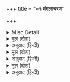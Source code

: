 +++
title = "०१ मंगलाचरण"

+++


<details><summary>Misc Detail</summary>

श्लोक
</details>

<details><summary>मूल (दोहा)</summary>

शान्तं शाश्वतमप्रमेयमनघं निर्वाणशान्तिप्रदं  
ब्रह्माशम्भुफणीन्द्रसेव्यमनिशं वेदान्तवेद्यं विभुम्।  
रामाख्यं जगदीश्वरं सुरगुरुं मायामनुष्यं हरिं  
वन्देऽहं करुणाकरं रघुवरं भूपालचूडामणिम्॥ १॥
</details>

<details><summary>अनुवाद (हिन्दी)</summary>

शांत, सनातन, अप्रमेय, निष्पाप, मोक्षरूप परमशांती देणारे, ब्रह्मदेव, महादेव व शेष यांनी निरंतर सेविलेले, वेदान्ताने जाणता येणारे, सर्वव्यापक, सर्व देवांमध्ये श्रेष्ठ असलेले, मायेमुळे मनुष्यरूपात दिसणारे, सर्व पापांचे हरण करणारे, करुणेची खाण, रघुकुळातील श्रेष्ठ व राजांमध्ये शिरोमणी असलेले आणि ज्यांना श्रीराम असे म्हटले जाते, अशा त्या जगदीश्वरांना मी वंदन करतो.॥ १॥
</details>

<details><summary>मूल (दोहा)</summary>

नान्या स्पृहा रघुपते हृदयेऽस्मदीये  
सत्यं वदामि च भवानखिलान्तरात्मा।  
भक्तिं प्रयच्छ रघुपुङ्गव निर्भरां मे  
कामादिदोषरहितं कुरु मानसं च॥ २॥
</details>

<details><summary>अनुवाद (हिन्दी)</summary>

हे रघुनाथ, मी सत्य सांगतो आणि तुम्ही सर्वांचे अंतरात्मा असल्यामुळे सर्व जाणता की, माझ्या मनात कोणतीही इच्छा नाही. हे रघुकुलश्रेष्ठ, आपली प्रगाढ भक्ती मला द्या व माझे मन कामादी दोषांपासून रहित करा.॥ २॥
</details>

<details><summary>मूल (दोहा)</summary>

अतुलितबलधामं हेमशैलाभदेहं  
दनुजवनकृशानुं ज्ञानिनामग्रगण्यम्।  
सकलगुणनिधानं वानराणामधीशं  
रघुपतिप्रियभक्तं वातजातं नमामि॥ ३॥
</details>

<details><summary>अनुवाद (हिन्दी)</summary>

अतुलनीय बळाचे धाम, सुमेरू सुवर्ण पर्वताप्रमाणे कांतियुक्त देहधारी, दैत्यरूप वनाचा नाश करण्यासाठी अग्निरूप, ज्ञानी पुरुषांमध्ये अग्रगण्य, सर्व गुणांचे निधान, वानरांचा स्वामी आणि श्रीरघुनाथांचा आवडता भक्त असलेल्या पवनपुत्र हनुमानाला मी नमस्कार करतो.॥ ३॥
</details>
